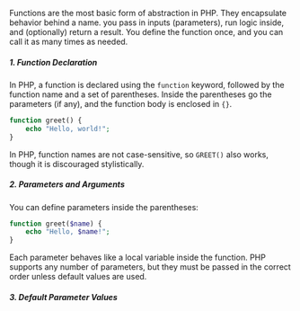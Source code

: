Functions are the most basic form of abstraction in PHP. They encapsulate behavior behind a name. you pass in inputs (parameters), run logic inside, and (optionally) return a result. You define the function once, and you can call it as many times as needed. 

##### 1. Function Declaration
In PHP, a function is declared using the `function` keyword, followed by the function name and a set of parentheses. Inside the parentheses go the parameters (if any), and the function body is enclosed in `{}`. 

```php 
function greet() {
	echo "Hello, world!";
}
```

In PHP, function names are not case-sensitive, so `GREET()` also works, though it is discouraged stylistically. 

##### 2. Parameters and Arguments

You can define parameters inside the parentheses: 

```php
function greet($name) {
	echo "Hello, $name!";
}
```

Each parameter behaves like a local variable inside the function. PHP supports any number of parameters, but they must be passed in the correct order unless default values are used. 

##### 3. Default Parameter Values